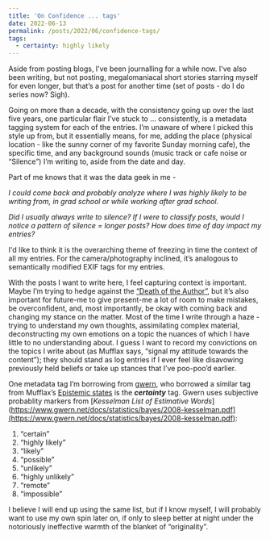 ```yaml
---
title: 'On Confidence ... tags'
date: 2022-06-13
permalink: /posts/2022/06/confidence-tags/
tags:
  - certainty: highly likely
---
```


Aside from posting blogs, I’ve been journalling for a while now. I've also been writing, but not posting, megalomaniacal short stories starring myself for even longer, but that’s a post for another time (set of posts - do I do series now? Sigh). 

Going on more than a decade, with the consistency going up over the last five years, one particular flair I’ve stuck to ... consistently, is a metadata tagging system for each of the entries. I’m unaware of where I picked this style up from, but it essentially means, for me, adding the place (physical location - like the sunny corner of my favorite Sunday morning cafe), the specific time, and any background sounds (music track or cafe noise or “Silence”) I’m writing to, aside from the date and day.

Part of me knows that it was the data geek in me - 

*I could come back and probably analyze where I was highly likely to be writing from, in grad school or while working after grad school.*

*Did I usually always write to silence? If I were to classify posts, would I notice a pattern of silence = longer posts? How does time of day impact my entries?*

I'd like to think it is the overarching theme of freezing in time the context of all my entries. For the camera/photography inclined, it’s analogous to semantically modified EXIF tags for my entries.

With the posts I want to write here, I feel capturing context is important. Maybe I’m trying to hedge against the [“Death of the Author”](https://en.wikipedia.org/wiki/The_Death_of_the_Author), but it’s also important for future-me to give present-me a lot of room to make mistakes, be overconfident, and, most importantly, be okay with coming back and changing my stance on the matter. Most of the time I write through a haze - trying to understand my own thoughts, assimilating complex material, deconstructing my own emotions on a topic the nuances of which I have little to no understanding about. I guess I want to record my convictions on the topics I write about (as Mufflax says, “signal my attitude towards the content”); they should stand as log entries if I ever feel like disavowing previously held beliefs or take up stances that I’ve poo-poo’d earlier. 

One metadata tag I’m borrowing from [gwern](https://www.gwern.net/About#confidence-tags), who borrowed a similar tag from Mufflax’s [Epistemic states](https://web.archive.org/web/20110927151625/http://muflax.com/episteme/) is the **_certainty_** tag. Gwern uses subjective probablity markers from [*Kesselman List of Estimative Words*](https://www.gwern.net/docs/statistics/bayes/2008-kesselman.pdf](https://www.gwern.net/docs/statistics/bayes/2008-kesselman.pdf):

1. “certain”
2. “highly likely”
3. “likely”
4. “possible” 
5. “unlikely”
6. “highly unlikely”
7. “remote”
8. “impossible”

I believe I will end up using the same list, but if I know myself, I will probably want to use my own spin later on, if only to sleep better at night under the notoriously ineffective warmth of the blanket of “originality”.